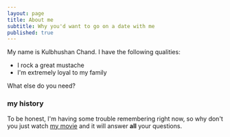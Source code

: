 ```yaml
---
layout: page
title: About me
subtitle: Why you'd want to go on a date with me
published: true
---
```


My name is Kulbhushan Chand. I have the following qualities:

- I rock a great mustache
- I'm extremely loyal to my family

What else do you need?

### my history

To be honest, I'm having some trouble remembering right now, so why don't you just watch [my movie](http://en.wikipedia.org/wiki/The_Princess_Bride_%28film%29) and it will answer **all** your questions.

